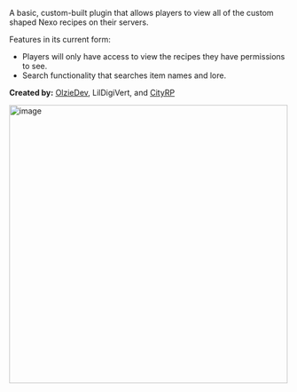 A basic, custom-built plugin that allows players to view all of the custom shaped Nexo recipes on their servers. 

Features in its current form:
- Players will only have access to view the recipes they have permissions to see. 
- Search functionality that searches item names and lore.

**Created by:** [OlzieDev](https://olziedev.com/), LilDigiVert, and [CityRP](https://discord.com/invite/cityrp)

<img width="502" alt="image" src="https://github.com/user-attachments/assets/42d1a560-f50d-4d8d-b6c5-78609f7cee4d" />
